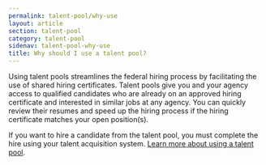 ```yaml
---
permalink: talent-pool/why-use
layout: article
section: talent-pool
category: talent-pool
sidenav: talent-pool-why-use
title: Why should I use a talent pool?
---
```


Using talent pools streamlines the federal hiring process by facilitating the use of shared hiring certificates. Talent pools give you and your agency access to qualified candidates who are already on an approved hiring certificate and interested in similar jobs at any agency. You can quickly review their resumes  and speed up the hiring process if the hiring certificate matches your open position(s). 

 

If you want to hire a candidate from the talent pool, you must complete the hire using your talent acquisition system. [Learn more about using a talent pool](how-can-agency-use). 
